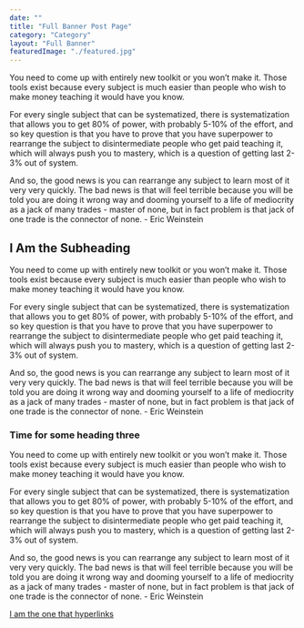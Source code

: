 ```yaml
---
date: ""
title: "Full Banner Post Page"
category: "Category"
layout: "Full Banner"
featuredImage: "./featured.jpg"
---
```


You need to come up with entirely new toolkit or you won’t make it. Those tools exist because every subject is much easier than people who wish to make money teaching it would have you know.

For every single subject that can be systematized, there is systematization that allows you to get 80% of power, with probably 5-10% of the effort, and so key question is that you have to prove that you have superpower to rearrange the subject to disintermediate people who get paid teaching it, which will always push you to mastery, which is a question of getting last 2-3% out of system.

And so, the good news is you can rearrange any subject to learn most of it very very quickly. The bad news is that will feel terrible because you will be told you are doing it wrong way and dooming yourself to a life of mediocrity as a jack of many trades - master of none, but in fact problem is that jack of one trade is the connector of none. - Eric Weinstein

## I Am the Subheading

You need to come up with entirely new toolkit or you won’t make it. Those tools exist because every subject is much easier than people who wish to make money teaching it would have you know.

For every single subject that can be systematized, there is systematization that allows you to get 80% of power, with probably 5-10% of the effort, and so key question is that you have to prove that you have superpower to rearrange the subject to disintermediate people who get paid teaching it, which will always push you to mastery, which is a question of getting last 2-3% out of system.

And so, the good news is you can rearrange any subject to learn most of it very very quickly. The bad news is that will feel terrible because you will be told you are doing it wrong way and dooming yourself to a life of mediocrity as a jack of many trades - master of none, but in fact problem is that jack of one trade is the connector of none. - Eric Weinstein

### Time for some heading three

You need to come up with entirely new toolkit or you won’t make it. Those tools exist because every subject is much easier than people who wish to make money teaching it would have you know.

For every single subject that can be systematized, there is systematization that allows you to get 80% of power, with probably 5-10% of the effort, and so key question is that you have to prove that you have superpower to rearrange the subject to disintermediate people who get paid teaching it, which will always push you to mastery, which is a question of getting last 2-3% out of system.

And so, the good news is you can rearrange any subject to learn most of it very very quickly. The bad news is that will feel terrible because you will be told you are doing it wrong way and dooming yourself to a life of mediocrity as a jack of many trades - master of none, but in fact problem is that jack of one trade is the connector of none. - Eric Weinstein

[I am the one that hyperlinks](http://www.google.com)
